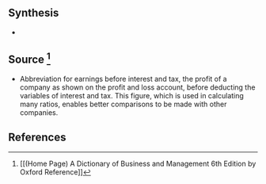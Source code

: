 ## Synthesis
- 
## Source [^1]
- Abbreviation for earnings before interest and tax, the profit of a company as shown on the profit and loss account, before deducting the variables of interest and tax. This figure, which is used in calculating many ratios, enables better comparisons to be made with other companies.
## References

[^1]: [[(Home Page) A Dictionary of Business and Management 6th Edition by Oxford Reference]]